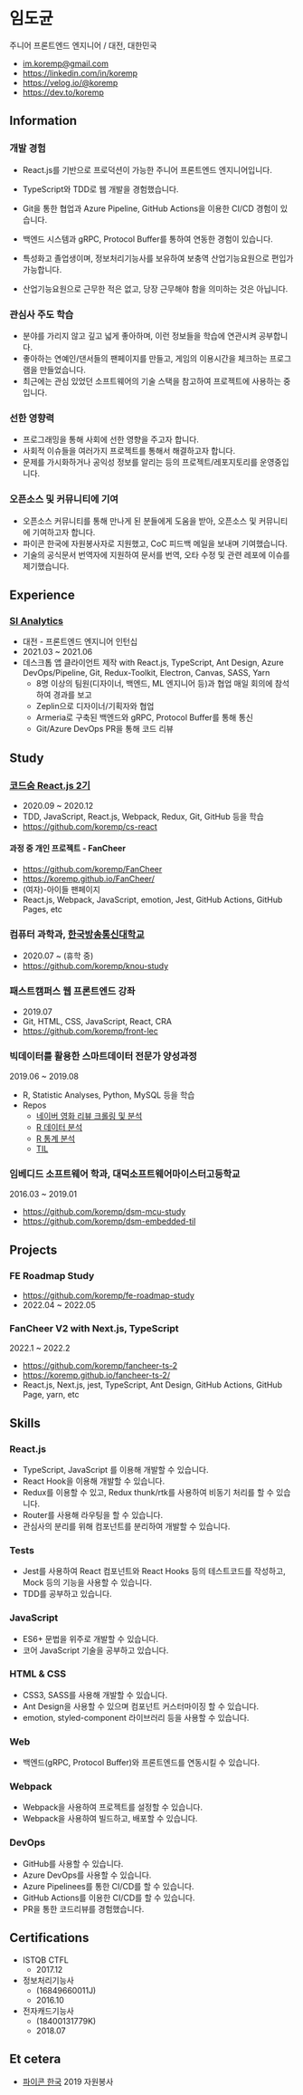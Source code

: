 # 임도균 

주니어 프론트엔드 엔지니어 / 대전, 대한민국

* <im.koremp@gmail.com>
* <https://linkedin.com/in/koremp>
* <https://velog.io/@koremp>
* <https://dev.to/koremp>

## Information

### 개발 경험

* React.js를 기반으로 프로덕션이 가능한 주니어 프론트엔드 엔지니어입니다.
* TypeScript와 TDD로 웹 개발을 경험했습니다.
* Git을 통한 협업과 Azure Pipeline, GitHub Actions을 이용한 CI/CD 경험이 있습니다.
* 백엔드 시스템과 gRPC, Protocol Buffer를 통하여 연동한 경험이 있습니다.

* 특성화고 졸업생이며, 정보처리기능사를 보유하여 보충역 산업기능요원으로 편입가 가능합니다.
* 산업기능요원으로 근무한 적은 없고, 당장 근무해야 함을 의미하는 것은 아닙니다.

### 관심사 주도 학습

* 분야를 가리지 않고 깊고 넓게 좋아하며, 이런 정보들을 학습에 연관시켜 공부합니다. 
* 좋아하는 연예인/댄서들의 팬페이지를 만들고, 게임의 이용시간을 체크하는 프로그램을 만들었습니다.
* 최근에는 관심 있었던 소프트웨어의 기술 스택을 참고하여 프로젝트에 사용하는 중입니다.

### 선한 영향력

* 프로그래밍을 통해 사회에 선한 영향을 주고자 합니다. 
* 사회적 이슈들을 여러가지 프로젝트를 통해서 해결하고자 합니다.
* 문제를 가시화하거나 공익성 정보를 알리는 등의 프로젝트/레포지토리를 운영중입니다.

### 오픈소스 및 커뮤니티에 기여

* 오픈소스 커뮤니티를 통해 만나게 된 분들에게 도움을 받아, 오픈소스 및 커뮤니티에 기여하고자 합니다.
* 파이콘 한국에 자원봉사자로 지원했고, CoC 피드백 메일을 보내며 기여했습니다.
* 기술의 공식문서 번역자에 지원하여 문서를 번역, 오타 수정 및 관련 레포에 이슈를 제기했습니다.

## Experience

### [SI Analytics](https://www.si-analytics.ai/)

* 대전 - 프론트엔드 엔지니어 인턴십
* 2021.03 ~ 2021.06 
* 데스크톱 앱 클라이언트 제작 with React.js, TypeScript, Ant Design, Azure DevOps/Pipeline, Git, Redux-Toolkit, Electron, Canvas, SASS, Yarn
  * 8명 이상의 팀원(디자이너, 백엔드, ML 엔지니어 등)과 협업 매일 회의에 참석하여 경과를 보고
  * Zeplin으로 디자이너/기획자와 협업
  * Armeria로 구축된 백엔드와 gRPC, Protocol Buffer를 통해 통신
  * Git/Azure DevOps PR을 통해 코드 리뷰 

## Study

### [코드숨 React.js 2기](https://www.codesoom.com/courses/react)

* 2020.09 ~ 2020.12
* TDD, JavaScript, React.js, Webpack, Redux, Git, GitHub 등을 학습
* <https://github.com/koremp/cs-react>

#### 과정 중 개인 프로젝트 - FanCheer

* <https://github.com/koremp/FanCheer>
* <https://koremp.github.io/FanCheer/>
* (여자)-아이들 팬페이지
* React.js, Webpack, JavaScript, emotion, Jest, GitHub Actions, GitHub Pages, etc

### 컴퓨터 과학과, [한국방송통신대학교](https://www.knou.ac.kr/)

* 2020.07 ~ (휴학 중)
* <https://github.com/koremp/knou-study>

### 패스트캠퍼스 웹 프론트엔드 강좌

* 2019.07
* Git, HTML, CSS, JavaScript, React, CRA
* <https://github.com/koremp/front-lec>

### 빅데이터를 활용한 스마트데이터 전문가 양성과정

2019.06 ~ 2019.08

* R, Statistic Analyses, Python, MySQL 등을 학습
* Repos
  * [네이버 영화 리뷰 크롤링 및 분석](https://github.com/koremp/naver-movie-review-crawl)
  * [R 데이터 분석](https://github.com/koremp/r-data-analysis)
  * [R 통계 분석](https://github.com/koremp/r-stats-analysis)
  * [TIL](https://github.com/koremp/smart-data-til)


### 임베디드 소프트웨어 학과, 대덕소프트웨어마이스터고등학교

2016.03 ~ 2019.01

* <https://github.com/koremp/dsm-mcu-study>
* <https://github.com/koremp/dsm-embedded-til>

## Projects

### FE Roadmap Study

* <https://github.com/koremp/fe-roadmap-study>
* 2022.04 ~ 2022.05

### FanCheer V2 with Next.js, TypeScript

2022.1 ~ 2022.2

* <https://github.com/koremp/fancheer-ts-2>
* <https://koremp.github.io/fancheer-ts-2/>
* React.js, Next.js, jest, TypeScript, Ant Design, GitHub Actions, GitHub Page, yarn, etc

## Skills

### React.js

* TypeScript, JavaScript 를 이용해 개발할 수 있습니다.
* React Hook을 이용해 개발할 수 있습니다.
* Redux를 이용할 수 있고, Redux thunk/rtk를 사용하여 비동기 처리를 할 수 있습니다.
* Router를 사용해 라우팅을 할 수 있습니다.
* 관심사의 분리를 위해 컴포넌트를 분리하여 개발할 수 있습니다.

### Tests

* Jest를 사용하여 React 컴포넌트와 React Hooks 등의 테스트코드를 작성하고, Mock 등의 기능을 사용할 수 있습니다. 
* TDD를 공부하고 있습니다.

### JavaScript

* ES6+ 문법을 위주로 개발할 수 있습니다.
* 코어 JavaScript 기술을 공부하고 있습니다.

### HTML & CSS

* CSS3, SASS를 사용해 개발할 수 있습니다.
* Ant Design을 사용할 수 있으며 컴포넌트 커스터마이징 할 수 있습니다.
* emotion, styled-component 라이브러리 등을 사용할 수 있습니다.

### Web

* 백엔드(gRPC, Protocol Buffer)와 프론트엔드를 연동시킬 수 있습니다.

### Webpack

* Webpack을 사용하여 프로젝트를 설정할 수 있습니다. 
* Webpack을 사용하여 빌드하고, 배포할 수 있습니다.

### DevOps

* GitHub를 사용할 수 있습니다.
* Azure DevOps를 사용할 수 있습니다.
* Azure Pipelinees를 통한 CI/CD를 할 수 있습니다.
* GitHub Actions를 이용한 CI/CD를 할 수 있습니다.
* PR을 통한 코드리뷰를 경험했습니다.

## Certifications

* ISTQB CTFL
  * 2017.12
* 정보처리기능사
  * (16849660011J)
  * 2016.10
* 전자캐드기능사
  * (18400131779K)
  * 2018.07

## Et cetera

* [파이콘 한국](https://archive.pycon.kr/2019/) 2019 자원봉사
